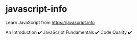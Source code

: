 # javascript-info
Learn JavaScript from https://javascript.info

An Introduction :heavy_check_mark: 
JavaScript Fundamentals :heavy_check_mark: 
Code Quality :heavy_check_mark: 